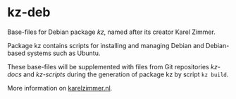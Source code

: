 # kz-deb

Base-files for Debian package *kz*, named after its creator Karel Zimmer.

Package kz contains scripts for installing and managing Debian and Debian-based systems such as Ubuntu.

These base-files will be supplemented with files from Git repositories *kz-docs* and *kz-scripts* during the generation of package kz by script `kz build`.

More information on [karelzimmer.nl](https://karelzimmer.nl).

